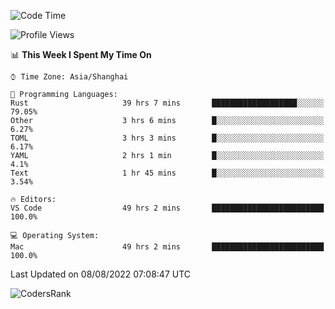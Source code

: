 <!--START_SECTION:waka-->
![Code Time](http://img.shields.io/badge/Code%20Time-1%2C597%20hrs%204%20mins-blue)

![Profile Views](http://img.shields.io/badge/Profile%20Views-53-blue)

📊 **This Week I Spent My Time On** 

```text
⌚︎ Time Zone: Asia/Shanghai

💬 Programming Languages: 
Rust                     39 hrs 7 mins       ███████████████████░░░░░░   79.05% 
Other                    3 hrs 6 mins        █░░░░░░░░░░░░░░░░░░░░░░░░   6.27% 
TOML                     3 hrs 3 mins        █░░░░░░░░░░░░░░░░░░░░░░░░   6.17% 
YAML                     2 hrs 1 min         █░░░░░░░░░░░░░░░░░░░░░░░░   4.1% 
Text                     1 hr 45 mins        █░░░░░░░░░░░░░░░░░░░░░░░░   3.54%

🔥 Editors: 
VS Code                  49 hrs 2 mins       █████████████████████████   100.0%

💻 Operating System: 
Mac                      49 hrs 2 mins       █████████████████████████   100.0%

```


 Last Updated on 08/08/2022 07:08:47 UTC
<!--END_SECTION:waka-->

![CodersRank](https://cr-skills-chart-widget.azurewebsites.net/api/api?username=BugenZhao&padding=16&tooltip=true&branding=false&sort-by-score=true&skills=Rust%2C%20Swift%2C%20C%2C%20TypeScript%2C%20Java%2C%20Go%2C%20Dart%2C%20C%2B%2B%2C%20Python%2C%20Assembly%2C%20Shell%2C%20Kotlin)
